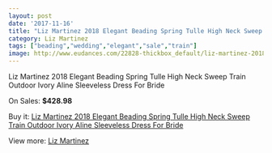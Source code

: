 ```yaml
---
layout: post
date: '2017-11-16'
title: "Liz Martinez 2018 Elegant Beading Spring Tulle High Neck Sweep Train Outdoor Ivory Aline Sleeveless Dress For Bride"
category: Liz Martinez
tags: ["beading","wedding","elegant","sale","train"]
image: http://www.eudances.com/22828-thickbox_default/liz-martinez-2018-elegant-beading-spring-tulle-high-neck-sweep-train-outdoor-ivory-aline-sleeveless-dress-for-bride.jpg
---
```

Liz Martinez 2018 Elegant Beading Spring Tulle High Neck Sweep Train Outdoor Ivory Aline Sleeveless Dress For Bride

On Sales: **$428.98**
<a href="https://www.eudances.com/en/liz-martinez/7303-liz-martinez-2018-elegant-beading-spring-tulle-high-neck-sweep-train-outdoor-ivory-aline-sleeveless-dress-for-bride.html"><amp-img layout="responsive" width="600" height="600" src="//www.eudances.com/22828-thickbox_default/liz-martinez-2018-elegant-beading-spring-tulle-high-neck-sweep-train-outdoor-ivory-aline-sleeveless-dress-for-bride.jpg" alt="Liz Martinez 2018 Elegant Beading Spring Tulle High Neck Sweep Train Outdoor Ivory Aline Sleeveless Dress For Bride 0" /></a>
<a href="https://www.eudances.com/en/liz-martinez/7303-liz-martinez-2018-elegant-beading-spring-tulle-high-neck-sweep-train-outdoor-ivory-aline-sleeveless-dress-for-bride.html"><amp-img layout="responsive" width="600" height="600" src="//www.eudances.com/22831-thickbox_default/liz-martinez-2018-elegant-beading-spring-tulle-high-neck-sweep-train-outdoor-ivory-aline-sleeveless-dress-for-bride.jpg" alt="Liz Martinez 2018 Elegant Beading Spring Tulle High Neck Sweep Train Outdoor Ivory Aline Sleeveless Dress For Bride 1" /></a>
<a href="https://www.eudances.com/en/liz-martinez/7303-liz-martinez-2018-elegant-beading-spring-tulle-high-neck-sweep-train-outdoor-ivory-aline-sleeveless-dress-for-bride.html"><amp-img layout="responsive" width="600" height="600" src="//www.eudances.com/22830-thickbox_default/liz-martinez-2018-elegant-beading-spring-tulle-high-neck-sweep-train-outdoor-ivory-aline-sleeveless-dress-for-bride.jpg" alt="Liz Martinez 2018 Elegant Beading Spring Tulle High Neck Sweep Train Outdoor Ivory Aline Sleeveless Dress For Bride 2" /></a>
<a href="https://www.eudances.com/en/liz-martinez/7303-liz-martinez-2018-elegant-beading-spring-tulle-high-neck-sweep-train-outdoor-ivory-aline-sleeveless-dress-for-bride.html"><amp-img layout="responsive" width="600" height="600" src="//www.eudances.com/22829-thickbox_default/liz-martinez-2018-elegant-beading-spring-tulle-high-neck-sweep-train-outdoor-ivory-aline-sleeveless-dress-for-bride.jpg" alt="Liz Martinez 2018 Elegant Beading Spring Tulle High Neck Sweep Train Outdoor Ivory Aline Sleeveless Dress For Bride 3" /></a>

Buy it: [Liz Martinez 2018 Elegant Beading Spring Tulle High Neck Sweep Train Outdoor Ivory Aline Sleeveless Dress For Bride](https://www.eudances.com/en/liz-martinez/7303-liz-martinez-2018-elegant-beading-spring-tulle-high-neck-sweep-train-outdoor-ivory-aline-sleeveless-dress-for-bride.html "Liz Martinez 2018 Elegant Beading Spring Tulle High Neck Sweep Train Outdoor Ivory Aline Sleeveless Dress For Bride")

View more: [Liz Martinez](https://www.eudances.com/en/113-liz-martinez "Liz Martinez")